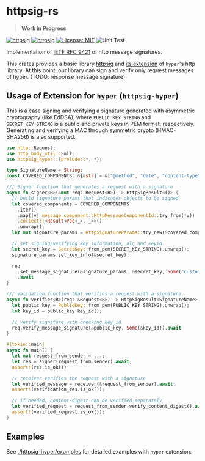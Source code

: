 # httpsig-rs

> **Work in Progress**

[![httpsig](https://img.shields.io/crates/v/httpsig.svg)](https://crates.io/crates/httpsig)
[![httpsig](https://docs.rs/httpsig/badge.svg)](https://docs.rs/httpsig)
[![License: MIT](https://img.shields.io/badge/License-MIT-blue.svg)](LICENSE)
![Unit Test](https://github.com/junkurihara/httpsig-rs/actions/workflows/ci.yml/badge.svg)

Implementation of [IETF RFC 9421](https://datatracker.ietf.org/doc/html/rfc9421) of http message signatures.

This crates provides a basic library [httpsig](./httpsig) and [its extension](./httpsig-hyper/) of `hyper`'s http library. At this point, our library can sign and verify only request messages of hyper. (TODO: response message signature)

## Usage of Extension for `hyper` (`httpsig-hyper`)

This is a case signing and verifying a signature generated with asymmetric cryptography (like EdDSA), where `PUBLIC_KEY_STRING` and `SECRET_KEY_STRING` is a public and private keys in PEM format, respectively. Generating and verifying a MAC through symmetric crypto (HMAC-SHA256) is also supported.

```rust
use http::Request;
use http_body_util::Full;
use httpsig_hyper::{prelude::*, *};

type SignatureName = String;
const COVERED_COMPONENTS: &[&str] = &["@method", "date", "content-type", "content-digest"];

/// Signer function that generates a request with a signature
async fn signer<B>(&mut req: Request<B>) -> HttpSigResult<()> {
  // build signature params that indicates objects to be signed
  let covered_components = COVERED_COMPONENTS
    .iter()
    .map(|v| message_component::HttpMessageComponentId::try_from(*v))
    .collect::<Result<Vec<_>, _>>()
    .unwrap();
  let mut signature_params = HttpSignatureParams::try_new(&covered_components).unwrap();

  // set signing/verifying key information, alg and keyid
  let secret_key = SecretKey::from_pem(SECRET_KEY_STRING).unwrap();
  signature_params.set_key_info(&secret_key);

  req
    .set_message_signature(&signature_params, &secret_key, Some("custom_sig_name"))
    .await
}

/// Validation function that verifies a request with a signature
async fn verifier<B>(req: &Request<B>) -> HttpSigResult<SignatureName> {
  let public_key = PublicKey::from_pem(PUBLIC_KEY_STRING).unwrap();
  let key_id = public_key.key_id();

  // verify signature with checking key_id
  req.verify_message_signature(&public_key, Some(&key_id)).await
}

#[tokio::main]
async fn main() {
  let mut request_from_sender = ...;
  let res = signer(request_from_sender).await;
  assert!(res.is_ok())

  // receiver verifies the request with a signature
  let verified_message = receiver(&request_from_sender).await;
  assert!(verification_res.is_ok());

  // if needed, content-digest can be verified separately
  let verified_request = request_from_sender.verify_content_digest().await;
  assert!(verified_request.is_ok());
}

```

## Examples

See [./httpsig-hyper/examples](./httpsig-hyper/examples/) for detailed examples with `hyper` extension.
